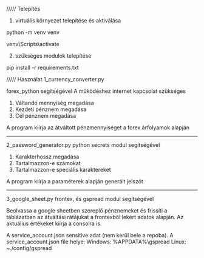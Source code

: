 ///// Telepítés

1. virtuális környezet telepítése és aktiválása

python -m venv venv

venv\Scripts\activate

2. szükséges modulok telepítése

pip install -r requirements.txt

///// Használat
1_currency_converter.py

forex_python segítségével
A működéshez internet kapcsolat szükséges

1. Váltandó mennyiség megadása
2. Kezdeti pénznem megadása
3. Cél pénznem megadása

A program kiírja az átváltott pénzmennyiséget a forex árfolyamok alapján

---

2_password_generator.py
python secrets modul segítségével

1. Karakterhossz megadása
2. Tartalmazzon-e számokat
3. Tartalmazzon-e speciális karaktereket

A program kiírja a paraméterek alapján generált jelszót

---

3_google_sheet.py
frontex, és gspread modul segítségével

Beolvassa a google sheetben szereplő pénznemeket és frissíti a táblázatban az átváltási rátájukat a frontexből lekért adatok alapján.
Az aktuálius értékeket kiírja a consolra is.

A service_account.json sensitive adat (nem kerül bele a repoba).
A service_account.json file helye:
Windows: %APPDATA%\gspread
Linux: ~./config/gspread
